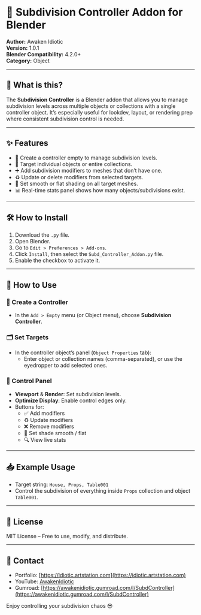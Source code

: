 # 🧩 Subdivision Controller Addon for Blender

**Author:** Awaken Idiotic  
**Version:** 1.0.1  
**Blender Compatibility:** 4.2.0+  
**Category:** Object

---

## 🧠 What is this?

The **Subdivision Controller** is a Blender addon that allows you to manage subdivision levels across multiple objects or collections with a single controller object. It’s especially useful for lookdev, layout, or rendering prep where consistent subdivision control is needed.

---

## ✨ Features

- 🔘 Create a controller empty to manage subdivision levels.
- 🎯 Target individual objects or entire collections.
- ➕ Add subdivision modifiers to meshes that don’t have one.
- ♻️ Update or delete modifiers from selected targets.
- 🧼 Set smooth or flat shading on all target meshes.
- 📊 Real-time stats panel shows how many objects/subdivisions exist.

---

## 🛠 How to Install

1. Download the `.py` file.
2. Open Blender.
3. Go to `Edit > Preferences > Add-ons`.
4. Click `Install`, then select the `Subd_Controller_Addon.py` file.
5. Enable the checkbox to activate it.

---

## 🧩 How to Use

### 📍 Create a Controller
- In the `Add > Empty` menu (or Object menu), choose **Subdivision Controller**.

### 🗂 Set Targets
- In the controller object’s panel (`Object Properties` tab):
  - Enter object or collection names (comma-separated), or use the eyedropper to add selected ones.

### 🧩 Control Panel
- **Viewport** & **Render**: Set subdivision levels.
- **Optimize Display**: Enable control edges only.
- Buttons for:
  - ✅ Add modifiers
  - ♻️ Update modifiers
  - ❌ Remove modifiers
  - 🎨 Set shade smooth / flat
  - 🔍 View live stats

---

## 📥 Example Usage

- Target string: `House, Props, Table001`
- Control the subdivision of everything inside `Props` collection and object `Table001`.

---

## 📜 License

MIT License – Free to use, modify, and distribute.

---

## 💬 Contact

- Portfolio: [https://idiotic.artstation.com](https://idiotic.artstation.com)
- YouTube: [AwakenIdiotic](https://youtube.com/@AwakenIdiotic)
- Gumroad: [https://awakenidiotic.gumroad.com/l/SubdController](https://awakenidiotic.gumroad.com/l/SubdController)

Enjoy controlling your subdivision chaos 😎

